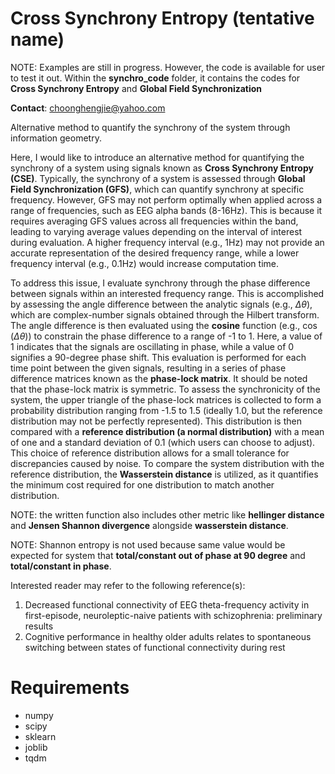 # Cross Synchrony Entropy (tentative name)
NOTE: Examples are still in progress. However, the code is available for user to test it out. Within the **synchro_code** folder, it contains the codes for **Cross Synchrony Entropy** and **Global Field Synchronization**

**Contact**: choonghengjie@yahoo.com

Alternative method to quantify the synchrony of the system through information geometry.

Here, I would like to introduce an alternative method for quantifying the synchrony of a system using signals known as **Cross Synchrony Entropy (CSE)**. Typically, the synchrony of a system is assessed through **Global Field Synchronization (GFS)**, which can quantify synchrony at specific frequency. However, GFS may not perform optimally when applied across a range of frequencies, such as EEG alpha bands (8-16Hz). This is because it requires averaging GFS values across all frequencies within the band, leading to varying average values depending on the interval of interest during evaluation. A higher frequency interval (e.g., 1Hz) may not provide an accurate representation of the desired frequency range, while a lower frequency interval (e.g., 0.1Hz) would increase computation time.

To address this issue, I evaluate synchrony through the phase difference between signals within an interested frequency range. This is accomplished by assessing the angle difference between the analytic signals (e.g., $\Delta \theta$), which are complex-number signals obtained through the Hilbert transform. The angle difference is then evaluated using the **cosine** function (e.g., $`\cos(\Delta \theta)`$) to constrain the phase difference to a range of -1 to 1. Here, a value of 1 indicates that the signals are oscillating in phase, while a value of 0 signifies a 90-degree phase shift. This evaluation is performed for each time point between the given signals, resulting in a series of phase difference matrices known as the **phase-lock matrix**. It should be noted that the phase-lock matrix is symmetric. To assess the synchronicity of the system, the upper triangle of the phase-lock matrices is collected to form a probability distribution ranging from -1.5 to 1.5 (ideally 1.0, but the reference distribution may not be perfectly represented). This distribution is then compared with a **reference distribution (a normal distribution)** with a mean of one and a standard deviation of 0.1 (which users can choose to adjust). This choice of reference distribution allows for a small tolerance for discrepancies caused by noise. To compare the system distribution with the reference distribution, the **Wasserstein distance** is utilized, as it quantifies the minimum cost required for one distribution to match another distribution.

NOTE: the written function also includes other metric like **hellinger distance** and **Jensen Shannon divergence** alongside **wasserstein distance**. 

NOTE: Shannon entropy is not used because same value would be expected for system that **total/constant out of phase at 90 degree** and **total/constant in phase**. 


Interested reader may refer to the following reference(s):
1. Decreased functional connectivity of EEG theta-frequency activity in first-episode, neuroleptic-naive patients with schizophrenia: preliminary results
2. Cognitive performance in healthy older adults relates to spontaneous switching between states of functional connectivity during rest

# Requirements
* numpy
* scipy
* sklearn 
* joblib
* tqdm
